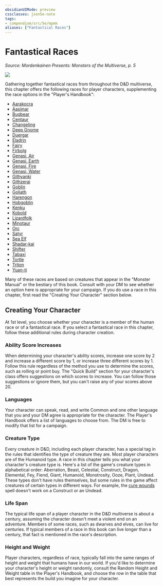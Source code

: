 ```yaml
---
obsidianUIMode: preview
cssclasses: json5e-note
tags:
- compendium/src/5e/mpmm
aliases: ["Fantastical Races"]
---
```

# Fantastical Races
*Source: Mordenkainen Presents: Monsters of the Multiverse, p. 5* 

![](/3-Mechanics/CLI/books/mordenkainen-presents-monsters-of-the-multiverse/img/01-001-ch1-splash.webp#center)

Gathering together fantastical races from throughout the D&D multiverse, this chapter offers the following races for player characters, supplementing the race options in the "Player's Handbook":

- [Aarakocra](/3-Mechanics/CLI/races/aarakocra-mpmm.md)  
- [Aasimar](/3-Mechanics/CLI/races/aasimar-mpmm.md)  
- [Bugbear](/3-Mechanics/CLI/races/bugbear-mpmm.md)  
- [Centaur](/3-Mechanics/CLI/races/centaur-mpmm.md)  
- [Changeling](/3-Mechanics/CLI/races/changeling-mpmm.md)  
- [Deep Gnome](/3-Mechanics/CLI/races/deep-gnome-mpmm.md)  
- [Duergar](/3-Mechanics/CLI/races/duergar-mpmm.md)  
- [Eladrin](/3-Mechanics/CLI/races/eladrin-mpmm.md)  
- [Fairy](/3-Mechanics/CLI/races/fairy-mpmm.md)  
- [Firbolg](/3-Mechanics/CLI/races/firbolg-mpmm.md)  
- [Genasi, Air](/3-Mechanics/CLI/races/genasi-air-mpmm.md)  
- [Genasi, Earth](/3-Mechanics/CLI/races/genasi-earth-mpmm.md)  
- [Genasi, Fire](/3-Mechanics/CLI/races/genasi-fire-mpmm.md)  
- [Genasi, Water](/3-Mechanics/CLI/races/genasi-water-mpmm.md)  
- [Githyanki](/3-Mechanics/CLI/races/githyanki-mpmm.md)  
- [Githzerai](/3-Mechanics/CLI/races/githzerai-mpmm.md)  
- [Goblin](/3-Mechanics/CLI/races/goblin-mpmm.md)  
- [Goliath](/3-Mechanics/CLI/races/goliath-mpmm.md)  
- [Harengon](/3-Mechanics/CLI/races/harengon-mpmm.md)  
- [Hobgoblin](/3-Mechanics/CLI/races/hobgoblin-mpmm.md)  
- [Kenku](/3-Mechanics/CLI/races/kenku-mpmm.md)  
- [Kobold](/3-Mechanics/CLI/races/kobold-mpmm.md)  
- [Lizardfolk](/3-Mechanics/CLI/races/lizardfolk-mpmm.md)  
- [Minotaur](/3-Mechanics/CLI/races/minotaur-mpmm.md)  
- [Orc](/3-Mechanics/CLI/races/orc-mpmm.md)  
- [Satyr](/3-Mechanics/CLI/races/satyr-mpmm.md)  
- [Sea Elf](/3-Mechanics/CLI/races/sea-elf-mpmm.md)  
- [Shadar-kai](/3-Mechanics/CLI/races/shadar-kai-mpmm.md)  
- [Shifter](/3-Mechanics/CLI/races/shifter-mpmm.md)  
- [Tabaxi](/3-Mechanics/CLI/races/tabaxi-mpmm.md)  
- [Tortle](/3-Mechanics/CLI/races/tortle-mpmm.md)  
- [Triton](/3-Mechanics/CLI/races/triton-mpmm.md)  
- [Yuan-ti](/3-Mechanics/CLI/races/yuan-ti-mpmm.md)  

Many of these races are based on creatures that appear in the "Monster Manual" or the bestiary of this book. Consult with your DM to see whether an option here is appropriate for your campaign. If you do use a race in this chapter, first read the "Creating Your Character" section below.

## Creating Your Character

At 1st level, you choose whether your character is a member of the human race or of a fantastical race. If you select a fantastical race in this chapter, follow these additional rules during character creation.

### Ability Score Increases

When determining your character's ability scores, increase one score by 2 and increase a different score by 1, or increase three different scores by 1. Follow this rule regardless of the method you use to determine the scores, such as rolling or point buy. The "Quick Build" section for your character's class offers suggestions on which scores to increase. You can follow those suggestions or ignore them, but you can't raise any of your scores above 20.

### Languages

Your character can speak, read, and write Common and one other language that you and your DM agree is appropriate for the character. The Player's Handbook offers a list of languages to choose from. The DM is free to modify that list for a campaign.

### Creature Type

Every creature in D&D, including each player character, has a special tag in the rules that identifies the type of creature they are. Most player characters are of the Humanoid type. A race in this chapter tells you what your character's creature type is. Here's a list of the game's creature types in alphabetical order: Aberration, Beast, Celestial, Construct, Dragon, Elemental, Fey, Fiend, Giant, Humanoid, Monstrosity, Ooze, Plant, Undead. These types don't have rules themselves, but some rules in the game affect creatures of certain types in different ways. For example, the [cure wounds](/3-Mechanics/CLI/spells/cure-wounds.md) spell doesn't work on a Construct or an Undead.

### Life Span

The typical life span of a player character in the D&D multiverse is about a century, assuming the character doesn't meet a violent end on an adventure. Members of some races, such as dwarves and elves, can live for centuries. If typical members of a race in this book can live longer than a century, that fact is mentioned in the race's description.

### Height and Weight

Player characters, regardless of race, typically fall into the same ranges of height and weight that humans have in our world. If you'd like to determine your character's height or weight randomly, consult the Random Height and Weight table in the Player's Handbook, and choose the row in the table that best represents the build you imagine for your character.